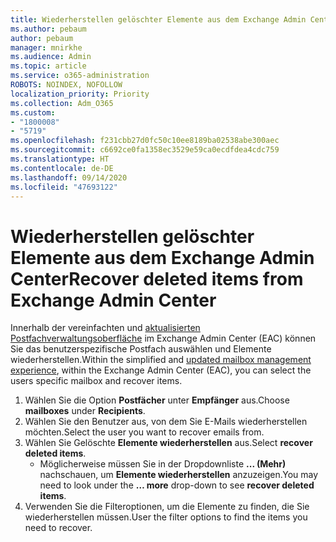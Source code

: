 ```yaml
---
title: Wiederherstellen gelöschter Elemente aus dem Exchange Admin Center
ms.author: pebaum
author: pebaum
manager: mnirkhe
ms.audience: Admin
ms.topic: article
ms.service: o365-administration
ROBOTS: NOINDEX, NOFOLLOW
localization_priority: Priority
ms.collection: Adm_O365
ms.custom:
- "1800008"
- "5719"
ms.openlocfilehash: f231cbb27d0fc50c10ee8189ba02538abe300aec
ms.sourcegitcommit: c6692ce0fa1358ec3529e59ca0ecdfdea4cdc759
ms.translationtype: HT
ms.contentlocale: de-DE
ms.lasthandoff: 09/14/2020
ms.locfileid: "47693122"
---
```

# <a name="recover-deleted-items-from-exchange-admin-center"></a><span data-ttu-id="fd36f-102">Wiederherstellen gelöschter Elemente aus dem Exchange Admin Center</span><span class="sxs-lookup"><span data-stu-id="fd36f-102">Recover deleted items from Exchange Admin Center</span></span>

<span data-ttu-id="fd36f-103">Innerhalb der vereinfachten und [aktualisierten Postfachverwaltungsoberfläche](https://admin.exchange.microsoft.com/#/mailboxes) im Exchange Admin Center (EAC) können Sie das benutzerspezifische Postfach auswählen und Elemente wiederherstellen.</span><span class="sxs-lookup"><span data-stu-id="fd36f-103">Within the simplified and [updated mailbox management experience](https://admin.exchange.microsoft.com/#/mailboxes), within the Exchange Admin Center (EAC), you can select the users specific mailbox and recover items.</span></span>

1. <span data-ttu-id="fd36f-104">Wählen Sie die Option **Postfächer** unter **Empfänger** aus.</span><span class="sxs-lookup"><span data-stu-id="fd36f-104">Choose **mailboxes** under **Recipients**.</span></span>
2. <span data-ttu-id="fd36f-105">Wählen Sie den Benutzer aus, von dem Sie E-Mails wiederherstellen möchten.</span><span class="sxs-lookup"><span data-stu-id="fd36f-105">Select the user you want to recover emails from.</span></span>
3. <span data-ttu-id="fd36f-106">Wählen Sie Gelöschte **Elemente wiederherstellen** aus.</span><span class="sxs-lookup"><span data-stu-id="fd36f-106">Select **recover deleted items**.</span></span>
    - <span data-ttu-id="fd36f-107">Möglicherweise müssen Sie in der Dropdownliste **... (Mehr)** nachschauen, um **Elemente wiederherstellen** anzuzeigen.</span><span class="sxs-lookup"><span data-stu-id="fd36f-107">You may need to look under the **… more** drop-down to see **recover deleted items**.</span></span>
4. <span data-ttu-id="fd36f-108">Verwenden Sie die Filteroptionen, um die Elemente zu finden, die Sie wiederherstellen müssen.</span><span class="sxs-lookup"><span data-stu-id="fd36f-108">User the filter options to find the items you need to recover.</span></span>
